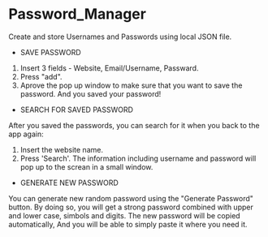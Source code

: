 # Password_Manager
Create and store Usernames and Passwords using local JSON file.

* SAVE PASSWORD

1. Insert 3 fields - Website, Email/Username, Passward.
2. Press "add".
3. Aprove the pop up window to make sure that you want to save the password.
And you saved your password!

* SEARCH FOR SAVED PASSWORD

After you saved the passwords, you can search for it when you back to the app again:
1. Insert the website name.
2. Press 'Search'.
The information including username and password will pop up to the screan in a small window.

* GENERATE NEW PASSWORD

You can generate new random password using the "Generate Password" button.
By doing so, you will get a strong password combined with upper and lower case, simbols and digits.
The new password will be copied automatically,
And you will be able to simply paste it where you need it.
